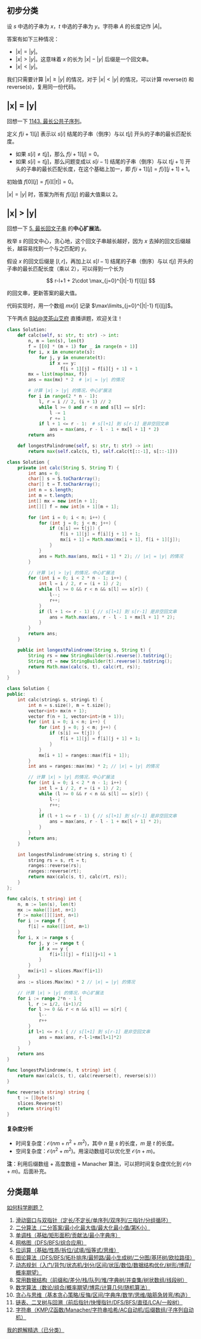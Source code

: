 ## 初步分类

设 $s$ 中选的子串为 $x$，$t$ 中选的子串为 $y$。字符串 $A$ 的长度记作 $|A|$。

答案有如下三种情况：

- $|x|=|y|$。
- $|x|>|y|$。这意味着 $x$ 的长为 $|x|-|y|$ 后缀是一个回文串。
- $|x|<|y|$。

我们只需要计算 $|x|\ge |y|$ 的情况，对于 $|x| < |y|$ 的情况，可以计算 $\text{reverse}(t)$ 和 $\text{reverse}(s)$，复用同一份代码。

## |x| = |y|

回想一下 [1143. 最长公共子序列](https://leetcode.cn/problems/longest-common-subsequence/)。

定义 $f[i+1][j]$ 表示以 $s[i]$ 结尾的子串（倒序）与以 $t[j]$ 开头的子串的最长匹配长度。

- 如果 $s[i]\ne t[j]$，那么 $f[i+1][j] = 0$。
- 如果 $s[i]= t[j]$，那么问题变成以 $s[i-1]$ 结尾的子串（倒序）与以 $t[j+1]$ 开头的子串的最长匹配长度，在这个基础上加一，即 $f[i+1][j] = f[i][j+1] + 1$。

初始值 $f[0][j] = f[i][|t|] = 0$。

$|x|=|y|$ 时，答案为所有 $f[i][j]$ 的最大值乘以 $2$。

## |x| > |y|

回想一下 [5. 最长回文子串](https://leetcode.cn/problems/longest-palindromic-substring/) 的**中心扩展法**。

枚举 $s$ 的回文中心，贪心地，这个回文子串越长越好，因为 $x$ 去掉的回文后缀越长，越容易找到一个与之匹配的 $y$。

假设 $x$ 的回文后缀是 $[l,r]$，再加上以 $s[l-1]$ 结尾的子串（倒序）与以 $t[j]$ 开头的子串的最长匹配长度（乘以 $2$），可以得到一个长为

$$
r-l+1 + 2\cdot \max_{j=0}^{|t|-1} f[l][j]
$$

的回文串，更新答案的最大值。

代码实现时，用一个数组 $\textit{mx}[i]$ 记录 $\max\limits_{j=0}^{|t|-1} f[i][j]$。

下午两点 [B站@灵茶山艾府](https://space.bilibili.com/206214) 直播讲题，欢迎关注！

```py [sol-Python3]
class Solution:
    def calc(self, s: str, t: str) -> int:
        n, m = len(s), len(t)
        f = [[0] * (m + 1) for _ in range(n + 1)]
        for i, x in enumerate(s):
            for j, y in enumerate(t):
                if x == y:
                    f[i + 1][j] = f[i][j + 1] + 1
        mx = list(map(max, f))
        ans = max(mx) * 2  # |x| = |y| 的情况

        # 计算 |x| > |y| 的情况，中心扩展法
        for i in range(2 * n - 1):
            l, r = i // 2, (i + 1) // 2
            while l >= 0 and r < n and s[l] == s[r]:
                l -= 1
                r += 1
            if l + 1 <= r - 1:  # s[l+1] 到 s[r-1] 是非空回文串
                ans = max(ans, r - l - 1 + mx[l + 1] * 2)
        return ans

    def longestPalindrome(self, s: str, t: str) -> int:
        return max(self.calc(s, t), self.calc(t[::-1], s[::-1]))
```

```java [sol-Java]
class Solution {
    private int calc(String S, String T) {
        int ans = 0;
        char[] s = S.toCharArray();
        char[] t = T.toCharArray();
        int n = s.length;
        int m = t.length;
        int[] mx = new int[n + 1];
        int[][] f = new int[n + 1][m + 1];

        for (int i = 0; i < n; i++) {
            for (int j = 0; j < m; j++) {
                if (s[i] == t[j]) {
                    f[i + 1][j] = f[i][j + 1] + 1;
                    mx[i + 1] = Math.max(mx[i + 1], f[i + 1][j]);
                }
            }
            ans = Math.max(ans, mx[i + 1] * 2); // |x| = |y| 的情况
        }

        // 计算 |x| > |y| 的情况，中心扩展法
        for (int i = 0; i < 2 * n - 1; i++) {
            int l = i / 2, r = (i + 1) / 2;
            while (l >= 0 && r < n && s[l] == s[r]) {
                l--;
                r++;
            }
            if (l + 1 <= r - 1) { // s[l+1] 到 s[r-1] 是非空回文串
                ans = Math.max(ans, r - l - 1 + mx[l + 1] * 2);
            }
        }
        return ans;
    }

    public int longestPalindrome(String s, String t) {
        String rs = new StringBuilder(s).reverse().toString();
        String rt = new StringBuilder(t).reverse().toString();
        return Math.max(calc(s, t), calc(rt, rs));
    }
}
```

```cpp [sol-C++]
class Solution {
public:
    int calc(string& s, string& t) {
        int n = s.size(), m = t.size();
        vector<int> mx(n + 1);
        vector f(n + 1, vector<int>(m + 1));
        for (int i = 0; i < n; i++) {
            for (int j = 0; j < m; j++) {
                if (s[i] == t[j]) {
                    f[i + 1][j] = f[i][j + 1] + 1;
                }
            }
            mx[i + 1] = ranges::max(f[i + 1]);
        }
        int ans = ranges::max(mx) * 2; // |x| = |y| 的情况

        // 计算 |x| > |y| 的情况，中心扩展法
        for (int i = 0; i < 2 * n - 1; i++) {
            int l = i / 2, r = (i + 1) / 2;
            while (l >= 0 && r < n && s[l] == s[r]) {
                l--;
                r++;
            }
            if (l + 1 <= r - 1) { // s[l+1] 到 s[r-1] 是非空回文串
                ans = max(ans, r - l - 1 + mx[l + 1] * 2);
            }
        }
        return ans;
    }

    int longestPalindrome(string s, string t) {
        string rs = s, rt = t;
        ranges::reverse(rs);
        ranges::reverse(rt);
        return max(calc(s, t), calc(rt, rs));
    }
};
```

```go [sol-Go]
func calc(s, t string) int {
	n, m := len(s), len(t)
	mx := make([]int, n+1)
	f := make([][]int, n+1)
	for i := range f {
		f[i] = make([]int, m+1)
	}
	for i, x := range s {
		for j, y := range t {
			if x == y {
				f[i+1][j] = f[i][j+1] + 1
			}
		}
		mx[i+1] = slices.Max(f[i+1])
	}
	ans := slices.Max(mx) * 2 // |x| = |y| 的情况

	// 计算 |x| > |y| 的情况，中心扩展法
	for i := range 2*n - 1 {
		l, r := i/2, (i+1)/2
		for l >= 0 && r < n && s[l] == s[r] {
			l--
			r++
		}
		if l+1 <= r-1 { // s[l+1] 到 s[r-1] 是非空回文串
			ans = max(ans, r-l-1+mx[l+1]*2)
		}
	}
	return ans
}

func longestPalindrome(s, t string) int {
	return max(calc(s, t), calc(reverse(t), reverse(s)))
}

func reverse(s string) string {
	t := []byte(s)
	slices.Reverse(t)
	return string(t)
}
```

#### 复杂度分析

- 时间复杂度：$\mathcal{O}(nm+n^2+m^2)$，其中 $n$ 是 $s$ 的长度，$m$ 是 $t$ 的长度。
- 空间复杂度：$\mathcal{O}(n^2+m^2)$。用滚动数组可以优化至 $\mathcal{O}(n+m)$。

**注**：利用后缀数组 + 高度数组 + Manacher 算法，可以把时间复杂度优化到 $\mathcal{O}(n+m)$。后面补充。

## 分类题单

[如何科学刷题？](https://leetcode.cn/circle/discuss/RvFUtj/)

1. [滑动窗口与双指针（定长/不定长/单序列/双序列/三指针/分组循环）](https://leetcode.cn/circle/discuss/0viNMK/)
2. [二分算法（二分答案/最小化最大值/最大化最小值/第K小）](https://leetcode.cn/circle/discuss/SqopEo/)
3. [单调栈（基础/矩形面积/贡献法/最小字典序）](https://leetcode.cn/circle/discuss/9oZFK9/)
4. [网格图（DFS/BFS/综合应用）](https://leetcode.cn/circle/discuss/YiXPXW/)
5. [位运算（基础/性质/拆位/试填/恒等式/思维）](https://leetcode.cn/circle/discuss/dHn9Vk/)
6. [图论算法（DFS/BFS/拓扑排序/最短路/最小生成树/二分图/基环树/欧拉路径）](https://leetcode.cn/circle/discuss/01LUak/)
7. [动态规划（入门/背包/状态机/划分/区间/状压/数位/数据结构优化/树形/博弈/概率期望）](https://leetcode.cn/circle/discuss/tXLS3i/)
8. [常用数据结构（前缀和/差分/栈/队列/堆/字典树/并查集/树状数组/线段树）](https://leetcode.cn/circle/discuss/mOr1u6/)
9. [数学算法（数论/组合/概率期望/博弈/计算几何/随机算法）](https://leetcode.cn/circle/discuss/IYT3ss/)
10. [贪心与思维（基本贪心策略/反悔/区间/字典序/数学/思维/脑筋急转弯/构造）](https://leetcode.cn/circle/discuss/g6KTKL/)
11. [链表、二叉树与回溯（前后指针/快慢指针/DFS/BFS/直径/LCA/一般树）](https://leetcode.cn/circle/discuss/K0n2gO/)
12. [字符串（KMP/Z函数/Manacher/字符串哈希/AC自动机/后缀数组/子序列自动机）](https://leetcode.cn/circle/discuss/SJFwQI/)

[我的题解精选（已分类）](https://github.com/EndlessCheng/codeforces-go/blob/master/leetcode/SOLUTIONS.md)
